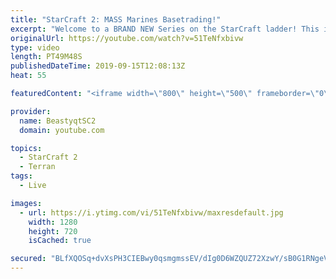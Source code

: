 ```yaml
---
title: "StarCraft 2: MASS Marines Basetrading!"
excerpt: "Welcome to a BRAND NEW Series on the StarCraft ladder! This is the \"Mass Marines to Grandmaster\" challenge, where the only attacking unit that I'm allowed to make is Marines - and that's it! I am allowed to make Medivacs just so that the gaemplay is not too monotonous, but I believe I could even make"
originalUrl: https://youtube.com/watch?v=51TeNfxbivw
type: video
length: PT49M48S
publishedDateTime: 2019-09-15T12:08:13Z
heat: 55

featuredContent: "<iframe width=\"800\" height=\"500\" frameborder=\"0\" src=\"https://www.youtube.com/embed/51TeNfxbivw\" allow=\"accelerometer; autoplay; encrypted-media; gyroscope; picture-in-picture\" allowfullscreen></iframe>"

provider:
  name: BeastyqtSC2
  domain: youtube.com

topics:
  - StarCraft 2
  - Terran
tags:
  - Live

images:
  - url: https://i.ytimg.com/vi/51TeNfxbivw/maxresdefault.jpg
    width: 1280
    height: 720
    isCached: true

secured: "BLfXQOSq+dvXsPH3CIEBwy0qsmgmssEV/dIg0D6WZQUZ72XzwY/sB0G1RNgeV5AP7kT6EI80yYoVG1ngZiuyPm6GOeAv8iswRezJLWzZX0wvAggfTKHN17toLvEh8l3lnrykGOnHs9nqXwOH64RB+gou9bSV0MkzW1jQI1KuMWPSavAn/PXzLPi+8xHtp5FeCcYPS5HETYaby91DqkZ33AUB5wV46Xg2ZGCMYV74wZa7DeLIyeCh2iUxIkYc4w7mSf7p/dCoDMzt+mE/rYlQsXSTLSc0Mlv29dzJIVkgFT8aE5OPw5P0gt/QJ48Lv5tZqeBGRvE0knqfkNp0CdVA1AuWWQ+Ck9w+6xIlKa4bfkFxQflfWtzz8dRFdqFDy3VuAdOPMfnQmA1Fu1Rft6T6c81x1+Ox8yAio/RBjQ6Qa3A=;DVXUAsgaAbks5k53/8E+sg=="
---
```


